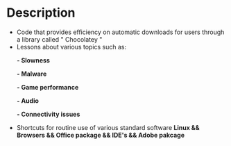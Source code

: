 # Description
- Code that provides efficiency on automatic downloads for users through a library called " Chocolatey "
  <br>
- Lessons about various topics such as:
 <b> 
<ul> - Slowness </ul>  
<ul> - Malware </ul>  
<ul> - Game performance </ul>  
<ul> - Audio </ul>  
<ul> - Connectivity issues </ul> 
</b> 



- Shortcuts for routine use of various standard software <b> Linux && Browsers && Office package && IDE's && Adobe pakcage </b> 
